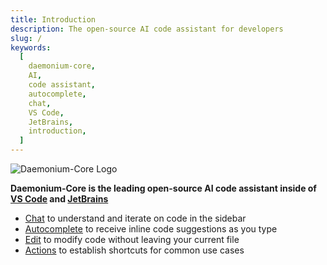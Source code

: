 ```yaml
---
title: Introduction
description: The open-source AI code assistant for developers
slug: /
keywords:
  [
    daemonium-core,
    AI,
    code assistant,
    autocomplete,
    chat,
    VS Code,
    JetBrains,
    introduction,
  ]
---
```


![Daemonium-Core Logo](../static/img/intro.png)

**Daemonium-Core is the leading open-source AI code assistant inside of [VS Code](https://marketplace.visualstudio.com/items?itemName=Daemonium-Core.daemonium-core) and [JetBrains](https://plugins.jetbrains.com/plugin/22707-daemonium-core-extension)**

- [Chat](chat/how-to-use-it.md) to understand and iterate on code in the sidebar
- [Autocomplete](autocomplete/how-to-use-it.md) to receive inline code suggestions as you type
- [Edit](edit/how-to-use-it.md) to modify code without leaving your current file
- [Actions](actions/how-to-use-it.md) to establish shortcuts for common use cases
